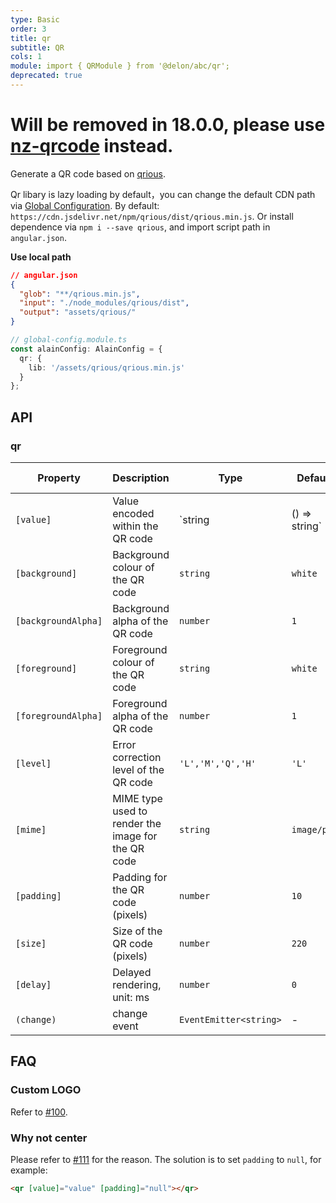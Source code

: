 ```yaml
---
type: Basic
order: 3
title: qr
subtitle: QR
cols: 1
module: import { QRModule } from '@delon/abc/qr';
deprecated: true
---
```


# Will be removed in 18.0.0, please use [nz-qrcode](https://ng.ant.design/components/qr-code) instead.

Generate a QR code based on [qrious](https://github.com/neocotic/qrious).


Qr libary is lazy loading by default，you can change the default CDN path via [Global Configuration](/docs/global-config). By default: `https://cdn.jsdelivr.net/npm/qrious/dist/qrious.min.js`. Or install dependence via `npm i --save qrious`, and import script path in `angular.json`.

**Use local path**

```json
// angular.json
{
  "glob": "**/qrious.min.js",
  "input": "./node_modules/qrious/dist",
  "output": "assets/qrious/"
}
```

```ts
// global-config.module.ts
const alainConfig: AlainConfig = {
  qr: {
    lib: '/assets/qrious/qrious.min.js'
  }
};
```

## API

### qr

| Property | Description | Type | Default | Global Config |
|----------|-------------|------|---------|---------------|
| `[value]` | Value encoded within the QR code | `string | () => string` | - |  |
| `[background]` | Background colour of the QR code | `string` | `white` | ✅ |
| `[backgroundAlpha]` | Background alpha of the QR code | `number` | `1` | ✅ |
| `[foreground]` | Foreground colour of the QR code | `string` | `white` | ✅ |
| `[foregroundAlpha]` | Foreground alpha of the QR code | `number` | `1` | ✅ |
| `[level]` | Error correction level of the QR code | `'L','M','Q','H'` | `'L'` | ✅ |
| `[mime]` | MIME type used to render the image for the QR code | `string` | `image/png` | ✅ |
| `[padding]` | Padding for the QR code (pixels) | `number` | `10` | ✅ |
| `[size]` | Size of the QR code (pixels) | `number` | `220` | ✅ |
| `[delay]` | Delayed rendering, unit: ms | `number` | `0` | ✅ |
| `(change)` | change event | `EventEmitter<string>` | - |  |

## FAQ

### Custom LOGO

Refer to [#100](https://github.com/neocotic/qrious/issues/100#issuecomment-308249343).

### Why not center

Please refer to [#111](https://github.com/neocotic/qrious/issues/111) for the reason. The solution is to set `padding` to `null`, for example:

```html
<qr [value]="value" [padding]="null"></qr>
````
